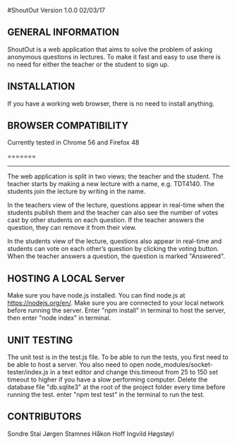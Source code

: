 #ShoutOut Version 1.0.0 02/03/17

GENERAL INFORMATION
-------------------
ShoutOut is a web application that aims to solve the problem of asking
anonymous questions in lectures. To make it fast and easy to use there is no
need for either the teacher or the student to sign up.

INSTALLATION
------------
If you have a working web browser, there is no need to install anything.


BROWSER COMPATIBILITY
---------------------
Currently tested in Chrome 56 and Firefox 48

=======


------
The web application is split in two views; the teacher and the student. The
teacher starts by making a new lecture with a name, e.g. TDT4140. The students
join the lecture by writing in the name.

In the teachers view of the lecture, questions appear in real-time when the
students publish them and the teacher can also see the number of votes cast by
other students on each question. If the teacher answers the question, they can
remove it from their view.

In the students view of the lecture, questions also appear in real-time and
students can vote on each other’s question by clicking the voting button. When
the teacher answers a question, the question is marked "Answered".

HOSTING A LOCAL Server
----------------------
Make sure you have node.js installed. You can find node.js at
https://nodejs.org/en/. Make sure you are  connected to your local network
before running the server. Enter "npm install" in terminal to host the server,
then enter "node index" in terminal.


UNIT TESTING
------------
The unit test is in the test.js file. To be able to run the tests,
you first need to be able to host a server. You also need to open
node_modules/socket-tester/index.js in a text editor and change this.timeout
from 25 to 150 set timeout to higher if you have a slow performing computer.
Delete the database file "db.sqlite3" at the root of the project folder
every time before running the test.  enter "npm test test" in the terminal to
run the test.

CONTRIBUTORS
------------
Sondre Stai
Jørgen Stamnes
Håkon Hoff
Ingvild Høgstøyl
